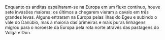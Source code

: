 ﻿Enquanto os anditas espalharam-se na Europa em um fluxo contínuo, houve sete invasões maiores; os últimos a chegarem vieram a cavalo em três grandes levas. Alguns entraram na Europa pelas ilhas do Egeu e subindo o vale do Danúbio, mas a maioria das primeiras e mais puras linhagens migrou para o noroeste da Europa pela rota norte através das pastagens do Volga e Don.